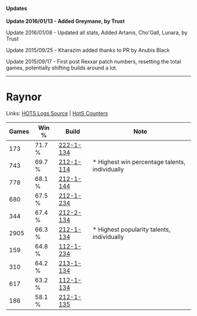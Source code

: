 #### Updates
**Update 2016/01/13 - Added Greymane, by Trust**

Update 2016/01/08 - Updated all stats, Added Artanis, Cho'Gall, Lunara, by Trust

Update 2015/09/25 - Kharazim added thanks to PR by Anubis Black

Update 2015/09/17 - First post Rexxar patch numbers, resetting the total games, potentially shifting builds around a lot.

***

# Raynor

Links: [HOTS Logs Source](https://www.hotslogs.com/Sitewide/HeroDetails?Hero=Raynor) | [HotS Counters](http://hotscounters.com/#/hero/Raynor)

Games  | Win %  | Build     | Note
-----  | -----  | -----     | ----
173    | 71.7 % | [222-1-134](http://www.heroesfire.com/hots/talent-calculator/raynor#kdhE) | 
743    | 69.7 % | [212-1-114](http://www.heroesfire.com/hots/talent-calculator/raynor#kFGQ) | * Highest win percentage talents, individually
778    | 68.1 % | [212-1-144](http://www.heroesfire.com/hots/talent-calculator/raynor#kFGu) | 
680    | 67.5 % | [212-1-234](http://www.heroesfire.com/hots/talent-calculator/raynor#kFII) | 
344    | 67.4 % | [212-2-134](http://www.heroesfire.com/hots/talent-calculator/raynor#kFWM) | 
2905   | 66.3 % | [212-1-134](http://www.heroesfire.com/hots/talent-calculator/raynor#kFGk) | * Highest popularity talents, individually
159    | 64.8 % | [112-1-234](http://www.heroesfire.com/hots/talent-calculator/raynor#gR9I) | 
310    | 64.2 % | [213-1-134](http://www.heroesfire.com/hots/talent-calculator/raynor#kHi-) | 
617    | 63.2 % | [112-1-134](http://www.heroesfire.com/hots/talent-calculator/raynor#gR7k) | 
186    | 58.1 % | [212-1-135](http://www.heroesfire.com/hots/talent-calculator/raynor#kFGl) | 
